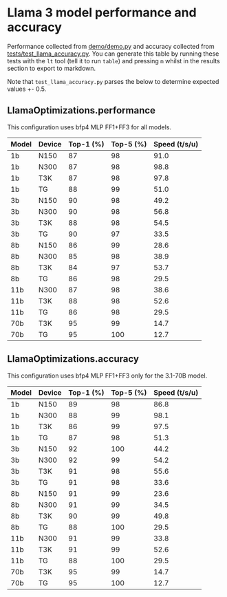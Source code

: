 # Llama 3 model performance and accuracy

Performance collected from [demo/demo.py](demo/demo.py) and accuracy collected from [tests/test_llama_accuracy.py](tests/test_llama_accuracy.py). You can generate this table by running these tests with the `lt` tool (tell it to run `table`) and pressing `m` whilst in the results section to export to markdown.

Note that `test_llama_accuracy.py` parses the below to determine expected values +- 0.5.

## LlamaOptimizations.performance

This configuration uses bfp4 MLP FF1+FF3 for all models.

| Model | Device | Top-1 (%) | Top-5 (%) | Speed (t/s/u) |
|-------|--------|-----------|-----------|---------------|
| 1b    | N150   | 87        | 98        | 91.0          |
| 1b    | N300   | 87        | 98        | 98.8          |
| 1b    | T3K    | 87        | 98        | 97.8          |
| 1b    | TG     | 88        | 99        | 51.0          |
| 3b    | N150   | 90        | 98        | 49.2          |
| 3b    | N300   | 90        | 98        | 56.8          |
| 3b    | T3K    | 88        | 98        | 54.5          |
| 3b    | TG     | 90        | 97        | 33.5          |
| 8b    | N150   | 86        | 99        | 28.6          |
| 8b    | N300   | 85        | 98        | 38.9          |
| 8b    | T3K    | 84        | 97        | 53.7          |
| 8b    | TG     | 86        | 98        | 29.5          |
| 11b   | N300   | 87        | 98        | 38.6          |
| 11b   | T3K    | 88        | 98        | 52.6          |
| 11b   | TG     | 86        | 98        | 29.5          |
| 70b   | T3K    | 95        | 99        | 14.7          |
| 70b   | TG     | 95        | 100       | 12.7          |


## LlamaOptimizations.accuracy

This configuration uses bfp4 MLP FF1+FF3 only for the 3.1-70B model.

| Model | Device | Top-1 (%) | Top-5 (%) | Speed (t/s/u) |
|-------|--------|-----------|-----------|---------------|
| 1b    | N150   | 89        | 98        | 86.8          |
| 1b    | N300   | 88        | 99        | 98.1          |
| 1b    | T3K    | 86        | 99        | 97.5          |
| 1b    | TG     | 87        | 98        | 51.3          |
| 3b    | N150   | 92        | 100       | 44.2          |
| 3b    | N300   | 92        | 99        | 54.2          |
| 3b    | T3K    | 91        | 98        | 55.6          |
| 3b    | TG     | 91        | 98        | 33.6          |
| 8b    | N150   | 91        | 99        | 23.6          |
| 8b    | N300   | 91        | 99        | 34.5          |
| 8b    | T3K    | 90        | 99        | 49.8          |
| 8b    | TG     | 88        | 100       | 29.5          |
| 11b   | N300   | 91        | 99        | 33.8          |
| 11b   | T3K    | 91        | 99        | 52.6          |
| 11b   | TG     | 88        | 100       | 29.5          |
| 70b   | T3K    | 95        | 99        | 14.7          |
| 70b   | TG     | 95        | 100       | 12.7          |
